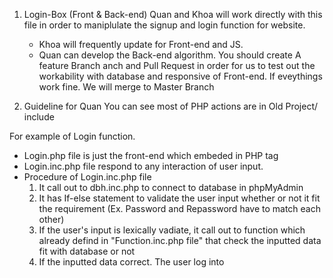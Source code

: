  1. Login-Box (Front & Back-end)
 Quan and Khoa will work directly with this file in order to maniplulate the signup and login function for website. 
    - Khoa will frequently update for Front-end and JS. 
    - Quan can develop the Back-end algorithm. You should create A feature Branch anch and Pull Request in order for us to test out the workability with database and responsive of Front-end. If eveythings work fine. We will merge to Master Branch


2. Guideline for Quan
You can see most of PHP actions are in Old Project/ include 

For example of Login function.
- Login.php file is just the front-end which embeded in PHP tag
- Login.inc.php file respond to any interaction of user input.
- Procedure of Login.inc.php file 
    1. It call out to dbh.inc.php to connect to database in phpMyAdmin 
    2. It has If-else statement to validate the user input whether or not it fit the requirement (Ex. Password and Repassword have to match each other)
    3. If the user's input is lexically vadiate, it call out to function which already defind in "Function.inc.php file" that check the inputted data fit with database or not
    4. If the inputted data correct. The user log into 